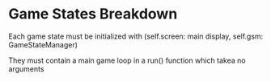 # Game States Breakdown

Each game state must be initialized with (self.screen: main display, self.gsm: GameStateManager)

They must contain a main game loop in a run() function which takea no arguments